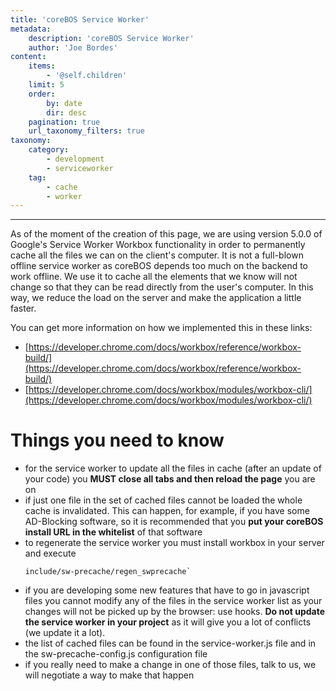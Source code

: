 ```yaml
---
title: 'coreBOS Service Worker'
metadata:
    description: 'coreBOS Service Worker'
    author: 'Joe Bordes'
content:
    items:
        - '@self.children'
    limit: 5
    order:
        by: date
        dir: desc
    pagination: true
    url_taxonomy_filters: true
taxonomy:
    category:
        - development 
        - serviceworker
    tag:
        - cache
        - worker
---
```

---

As of the moment of the creation of this page, we are using version
5.0.0 of Google's Service Worker Workbox functionality in order to
permanently cache all the files we can on the client's computer. It is
not a full-blown offline service worker as coreBOS depends too much on
the backend to work offline. We use it to cache all the elements that we
know will not change so that they can be read directly from the user's
computer. In this way, we reduce the load on the server and make the
application a little faster.

You can get more information on how we implemented this in these links:

-   [https://developer.chrome.com/docs/workbox/reference/workbox-build/](https://developer.chrome.com/docs/workbox/reference/workbox-build/)
-   [https://developer.chrome.com/docs/workbox/modules/workbox-cli/](https://developer.chrome.com/docs/workbox/modules/workbox-cli/)

Things you need to know
=======================

-   for the service worker to update all the files in cache (after an
    update of your code) you **MUST close all tabs and then reload the
    page** you are on
-   if just one file in the set of cached files cannot be loaded the
    whole cache is invalidated. This can happen, for example, if you
    have some AD-Blocking software, so it is recommended that you **put
    your coreBOS install URL in the whitelist** of that software
-   to regenerate the service worker you must install workbox in your
    server and execute
    ``` 
    include/sw-precache/regen_swprecache`
    ```
-   if you are developing some new features that have to go in
    javascript files you cannot modify any of the files in the service
    worker list as your changes will not be picked up by the browser:
    use hooks. **Do not update the service worker in your project** as
    it will give you a lot of conflicts (we update it a lot).
-   the list of cached files can be found in the service-worker.js file
    and in the sw-precache-config.js configuration file
-   if you really need to make a change in one of those files, talk to
    us, we will negotiate a way to make that happen
